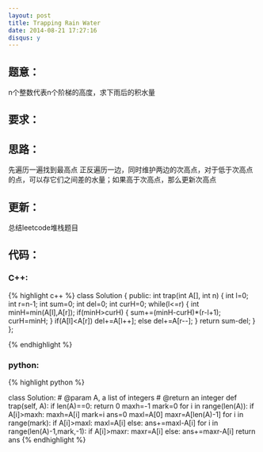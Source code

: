 ```yaml
---
layout: post
title: Trapping Rain Water
date: 2014-08-21 17:27:16
disqus: y
---
```


## 题意：
n个整数代表n个阶梯的高度，求下雨后的积水量

## 要求：

## 思路：
先遍历一遍找到最高点
正反遍历一边，同时维护两边的次高点，对于低于次高点的点，可以存它们之间差的水量；如果高于次高点，那么更新次高点

## 更新：
总结leetcode堆栈题目

## 代码：

### C++:

{% highlight c++ %}
class Solution {
public:
    int trap(int A[], int n) {
        int l=0;
        int r=n-1;
        int sum=0;
        int del=0;
        int curH=0;
        while(l<=r)
        {
            int minH=min(A[l],A[r]);
            if(minH>curH)
            {
                sum+=(minH-curH)*(r-l+1);
                curH=minH;
            }
            if(A[l]<A[r])
                del+=A[l++];
            else
                del+=A[r--];
        }
        return sum-del;
    }
};


 {% endhighlight %}
### python:

{% highlight python %}

class Solution:
    # @param A, a list of integers
    # @return an integer
    def trap(self, A):
        if len(A)==0:
            return 0
        maxh=-1
        mark=0
        for i in range(len(A)):
            if A[i]>maxh:
                maxh=A[i]
                mark=i
        ans=0
        maxl=A[0]
        maxr=A[len(A)-1]
        for i in range(mark):
            if A[i]>maxl:
                maxl=A[i]
            else:
                ans+=maxl-A[i]
        for i in range(len(A)-1,mark,-1):
            if A[i]>maxr:
                maxr=A[i]
            else:
                ans+=maxr-A[i]
        return ans
 {% endhighlight %}
